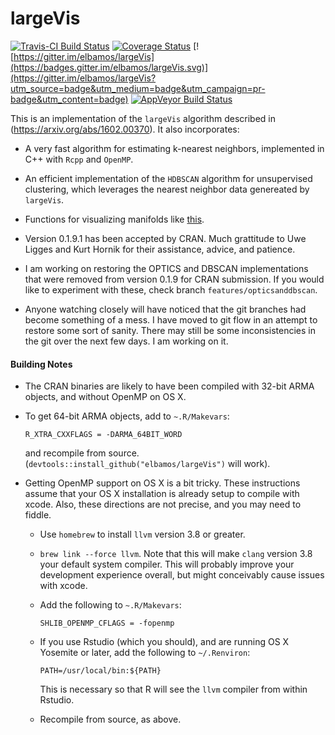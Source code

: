 largeVis
================

[![Travis-CI Build Status](https://travis-ci.org/elbamos/largeVis.svg?branch=master)](https://travis-ci.org/elbamos/largeVis) [![Coverage Status](https://img.shields.io/codecov/c/github/elbamos/largeVis/master.svg)](https://codecov.io/gh/elbamos/largeVis/branch/master) [![https://gitter.im/elbamos/largeVis](https://badges.gitter.im/elbamos/largeVis.svg)](https://gitter.im/elbamos/largeVis?utm_source=badge&utm_medium=badge&utm_campaign=pr-badge&utm_content=badge) [![AppVeyor Build Status](https://ci.appveyor.com/api/projects/status/github/elbamos/largeVis?branch=master&svg=true)](https://ci.appveyor.com/project/elbamos/largeVis?branch=master)

This is an implementation of the `largeVis` algorithm described in (<https://arxiv.org/abs/1602.00370>). It also incorporates:

-   A very fast algorithm for estimating k-nearest neighbors, implemented in C++ with `Rcpp` and `OpenMP`.
-   An efficient implementation of the `HDBSCAN` algorithm for unsupervised clustering, which leverages the nearest neighbor data genereated by `largeVis`.
-   Functions for visualizing manifolds like [this](http://cs.stanford.edu/people/karpathy/cnnembed/).

-   Version 0.1.9.1 has been accepted by CRAN. Much grattitude to Uwe Ligges and Kurt Hornik for their assistance, advice, and patience.
-   I am working on restoring the OPTICS and DBSCAN implementations that were removed from version 0.1.9 for CRAN submission. If you would like to experiment with these, check branch `features/opticsanddbscan`.
-   Anyone watching closely will have noticed that the git branches had become something of a mess. I have moved to git flow in an attempt to restore some sort of sanity. There may still be some inconsistencies in the git over the next few days. I am working on it.

#### Building Notes

-   The CRAN binaries are likely to have been compiled with 32-bit ARMA objects, and without OpenMP on OS X.
-   To get 64-bit ARMA objects, add to `~.R/Makevars`:

        R_XTRA_CXXFLAGS = -DARMA_64BIT_WORD

    and recompile from source. (`devtools::install_github("elbamos/largeVis")` will work).

-   Getting OpenMP support on OS X is a bit tricky. These instructions assume that your OS X installation is already setup to compile with xcode. Also, these directions are not precise, and you may need to fiddle.
    -   Use `homebrew` to install `llvm` version 3.8 or greater.
    -   `brew link --force llvm`. Note that this will make `clang` version 3.8 your default system compiler. This will probably improve your development experience overall, but might conceivably cause issues with xcode.
    -   Add the following to `~.R/Makevars`:

            SHLIB_OPENMP_CFLAGS = -fopenmp

    -   If you use Rstudio (which you should), and are running OS X Yosemite or later, add the following to `~/.Renviron`:

            PATH=/usr/local/bin:${PATH}

        This is necessary so that R will see the `llvm` compiler from within Rstudio.
    -   Recompile from source, as above.
